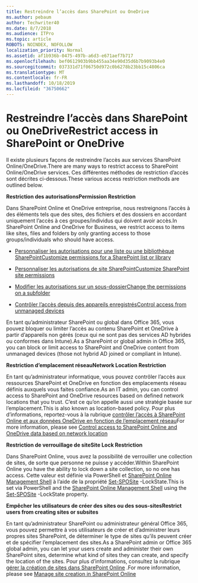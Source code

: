 ```yaml
---
title: Restreindre l’accès dans SharePoint ou OneDrive
ms.author: pebaum
author: Techwriter40
ms.date: 8/7/2018
ms.audience: ITPro
ms.topic: article
ROBOTS: NOINDEX, NOFOLLOW
localization_priority: Normal
ms.assetid: af1b936b-0475-497b-a6d3-e671aef7b717
ms.openlocfilehash: bef0612903b9bb455aa34e90d35d6b7b9093b4e0
ms.sourcegitcommit: 037331d71f06750d972c0b6278b23bb15c4806ca
ms.translationtype: MT
ms.contentlocale: fr-FR
ms.lasthandoff: 10/18/2019
ms.locfileid: "36750662"
---
```

# <a name="restrict-access-in-sharepoint-or-onedrive"></a><span data-ttu-id="a9e4c-102">Restreindre l’accès dans SharePoint ou OneDrive</span><span class="sxs-lookup"><span data-stu-id="a9e4c-102">Restrict access in SharePoint or OneDrive</span></span>

<span data-ttu-id="a9e4c-103">Il existe plusieurs façons de restreindre l’accès aux services SharePoint Online/OneDrive.</span><span class="sxs-lookup"><span data-stu-id="a9e4c-103">There are many ways to restrict access to SharePoint Online/OneDrive services.</span></span> <span data-ttu-id="a9e4c-104">Ces différentes méthodes de restriction d’accès sont décrites ci-dessous.</span><span class="sxs-lookup"><span data-stu-id="a9e4c-104">These various access restriction methods are outlined below.</span></span> 

<span data-ttu-id="a9e4c-105">**Restriction des autorisations**</span><span class="sxs-lookup"><span data-stu-id="a9e4c-105">**Permission Restriction**</span></span>

<span data-ttu-id="a9e4c-106">Dans SharePoint Online et OneDrive entreprise, nous restreignons l’accès à des éléments tels que des sites, des fichiers et des dossiers en accordant uniquement l’accès à ces groupes/individus qui doivent avoir accès.</span><span class="sxs-lookup"><span data-stu-id="a9e4c-106">In SharePoint Online and OneDrive for Business, we restrict access to items like sites, files and folders by only granting access to those groups/individuals who should have access.</span></span>

- [<span data-ttu-id="a9e4c-107">Personnaliser les autorisations pour une liste ou une bibliothèque SharePoint</span><span class="sxs-lookup"><span data-stu-id="a9e4c-107">Customize permissions for a SharePoint list or library</span></span>](https://support.office.com/article/Customize-permissions-for-a-SharePoint-list-or-library-02d770f3-59eb-4910-a608-5f84cc297782)

- [<span data-ttu-id="a9e4c-108">Personnaliser les autorisations de site SharePoint</span><span class="sxs-lookup"><span data-stu-id="a9e4c-108">Customize SharePoint site permissions</span></span>](https://docs.microsoft.com/sharepoint/customize-sharepoint-site-permissions)

- [<span data-ttu-id="a9e4c-109">Modifier les autorisations sur un sous-dossier</span><span class="sxs-lookup"><span data-stu-id="a9e4c-109">Change the permissions on a subfolder</span></span>](https://support.office.com/article/Change-the-permissions-on-a-subfolder-5427BD7C-F20A-4F75-8CF2-5359DD45A1A6)

- [<span data-ttu-id="a9e4c-110">Contrôler l’accès depuis des appareils enregistrés</span><span class="sxs-lookup"><span data-stu-id="a9e4c-110">Control access from unmanaged devices</span></span>](https://docs.microsoft.com/sharepoint/control-access-from-unmanaged-devices)

<span data-ttu-id="a9e4c-111">En tant qu’administrateur SharePoint ou global dans Office 365, vous pouvez bloquer ou limiter l’accès au contenu SharePoint et OneDrive à partir d’appareils non gérés (ceux qui ne sont pas des services AD hybrides ou conformes dans Intune).</span><span class="sxs-lookup"><span data-stu-id="a9e4c-111">As a SharePoint or global admin in Office 365, you can block or limit access to SharePoint and OneDrive content from unmanaged devices (those not hybrid AD joined or compliant in Intune).</span></span>

<span data-ttu-id="a9e4c-112">**Restriction d’emplacement réseau**</span><span class="sxs-lookup"><span data-stu-id="a9e4c-112">**Network Location Restriction**</span></span>

<span data-ttu-id="a9e4c-113">En tant qu’administrateur informatique, vous pouvez contrôler l’accès aux ressources SharePoint et OneDrive en fonction des emplacements réseau définis auxquels vous faites confiance.</span><span class="sxs-lookup"><span data-stu-id="a9e4c-113">As an IT admin, you can control access to SharePoint and OneDrive resources based on defined network locations that you trust.</span></span> <span data-ttu-id="a9e4c-114">C’est ce qu’on appelle aussi une stratégie basée sur l’emplacement.</span><span class="sxs-lookup"><span data-stu-id="a9e4c-114">This is also known as location-based policy.</span></span> <span data-ttu-id="a9e4c-115">Pour plus d’informations, reportez-vous à la rubrique [contrôler l’accès à SharePoint Online et aux données OneDrive en fonction de l’emplacement réseau](https://docs.microsoft.com/sharepoint/control-access-based-on-network-location)</span><span class="sxs-lookup"><span data-stu-id="a9e4c-115">For more information, please see [Control access to SharePoint Online and OneDrive data based on network location](https://docs.microsoft.com/sharepoint/control-access-based-on-network-location)</span></span>

<span data-ttu-id="a9e4c-116">**Restriction de verrouillage de site**</span><span class="sxs-lookup"><span data-stu-id="a9e4c-116">**Site Lock Restriction**</span></span> 

<span data-ttu-id="a9e4c-117">Dans SharePoint Online, vous avez la possibilité de verrouiller une collection de sites, de sorte que personne ne puisse y accéder.</span><span class="sxs-lookup"><span data-stu-id="a9e4c-117">Within SharePoint Online you have the ability to lock down a site collection, so no one has access.</span></span> <span data-ttu-id="a9e4c-118">Cette valeur est définie via PowerShell et [SharePoint Online Management Shell](https://docs.microsoft.com/powershell/sharepoint/sharepoint-online/connect-sharepoint-online?view=sharepoint-ps) à l’aide de la propriété [Set-SPOSite](https://docs.microsoft.com/powershell/module/sharepoint-online/set-sposite?view=sharepoint-ps) -LockState.</span><span class="sxs-lookup"><span data-stu-id="a9e4c-118">This is set via PowerShell and the [SharePoint Online Management Shell](https://docs.microsoft.com/powershell/sharepoint/sharepoint-online/connect-sharepoint-online?view=sharepoint-ps) using the [Set-SPOSite](https://docs.microsoft.com/powershell/module/sharepoint-online/set-sposite?view=sharepoint-ps) -LockState property.</span></span>

<span data-ttu-id="a9e4c-119">**Empêcher les utilisateurs de créer des sites ou des sous-sites**</span><span class="sxs-lookup"><span data-stu-id="a9e4c-119">**Restrict users from creating sites or subsites**</span></span>

<span data-ttu-id="a9e4c-120">En tant qu’administrateur SharePoint ou administrateur général Office 365, vous pouvez permettre à vos utilisateurs de créer et d’administrer leurs propres sites SharePoint, de déterminer le type de sites qu’ils peuvent créer et de spécifier l’emplacement des sites.</span><span class="sxs-lookup"><span data-stu-id="a9e4c-120">As a SharePoint admin or Office 365 global admin, you can let your users create and administer their own SharePoint sites, determine what kind of sites they can create, and specify the location of the sites.</span></span> <span data-ttu-id="a9e4c-121">Pour plus d’informations, consultez la rubrique [gérer la création de sites dans SharePoint Online](https://docs.microsoft.com/sharepoint/manage-site-creation) .</span><span class="sxs-lookup"><span data-stu-id="a9e4c-121">For more information, please see [Manage site creation in SharePoint Online](https://docs.microsoft.com/sharepoint/manage-site-creation)</span></span>

